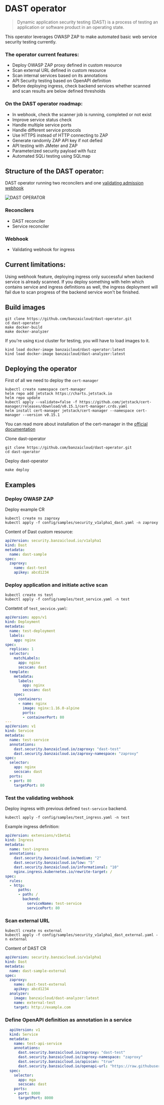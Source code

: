 # DAST operator

> Dynamic application security testing (DAST) is a process of testing an application or software product in an operating state.

This operator leverages OWASP ZAP to make automated basic web service security testing currently.

### The operator current features:
- Deploy OWASP ZAP proxy defined in custom resource
- Scan external URL defined in custom resource
- Scan internal services based on its annotations
- API Security testing based on OpenAPI definition
- Before deploying ingress, check backend services whether scanned and scan results are below defined thresholds

### On the DAST operator roadmap:
- In webhook, check the scanner job is running, completed or not exist
- Improve service status check
- Handle multiple service ports
- Handle different service protocols
- Use HTTPS instead of HTTP connecting to ZAP
- Generate randomly ZAP API key if not defied
- API testing with JMeter and ZAP
- Parameterized security payload with fuzz
- Automated SQLi testing using SQLmap

## Structure of the DAST operator:
DAST operator running two reconcilers and one [validating admission webhook](https://kubernetes.io/docs/reference/access-authn-authz/admission-controllers/#validatingadmissionwebhook)

![DAST OPERATOR](docs/images/dast.png)

### Reconcilers
- DAST reconciler
- Service reconciler

### Webhook
- Validating webhook for ingress

## Current limitations:
Using webhook feature, deploying ingress only successful when backend service is already scanned. If you deploy something with helm which contains service and ingress definitions as well, the ingress deployment will fail due to scan progress of the backend service won't be finished.

## Build images
```shell
git clone https://github.com/banzaicloud/dast-operator.git
cd dast-operator
make docker-build
make docker-analyzer
```

If you're using `Kind` cluster for testing, you will have to load images to it.
```shell
kind load docker-image banzaicloud/dast-operator:latest
kind load docker-image banzaicloud/dast-analyzer:latest
```

## Deploying the operator

First of all we need to deploy the `cert-manager`
```shell
kubectl create namespace cert-manager
helm repo add jetstack https://charts.jetstack.io
helm repo update
kubectl apply --validate=false -f https://github.com/jetstack/cert-manager/releases/download/v0.15.1/cert-manager.crds.yaml
helm install cert-manager jetstack/cert-manager --namespace cert-manager --version v0.15.1
```

You can read more about installation of the cert-manager in the [official documentation](https://cert-manager.io/docs/installation/kubernetes/)

Clone dast-operator
```shell
git clone https://github.com/banzaicloud/dast-operator.git
cd dast-operator
```

Deploy dast-operator
```shell
make deploy
```

## Examples

### Deploy OWASP ZAP
Deploy example CR
```shell
kubectl create ns zaproxy
kubectl apply -f config/samples/security_v1alpha1_dast.yaml -n zaproxy
```

Content of Dast custom resource:
```yaml
apiVersion: security.banzaicloud.io/v1alpha1
kind: Dast
metadata:
  name: dast-sample
spec:
  zaproxy:
    name: dast-test
    apikey: abcd1234
```

### Deploy application and initiate active scan
```shell
kubectl create ns test
kubectl apply -f config/samples/test_service.yaml -n test
```

Contetnt of `test_secvice.yaml`:
```yaml
apiVersion: apps/v1
kind: Deployment
metadata:
  name: test-deployment
  labels:
    app: nginx
spec:
  replicas: 1
  selector:
    matchLabels:
      app: nginx
      secscan: dast
  template:
    metadata:
      labels:
        app: nginx
        secscan: dast
    spec:
      containers:
      - name: nginx
        image: nginx:1.16.0-alpine
        ports:
        - containerPort: 80
---
apiVersion: v1
kind: Service
metadata:
  name: test-service
  annotations:
    dast.security.banzaicloud.io/zaproxy: "dast-test"
    dast.security.banzaicloud.io/zaproxy-namespace: "zaproxy"
spec:
  selector:
    app: nginx
    secscan: dast
  ports:
  - port: 80
    targetPort: 80
```

### Test the validating webhook

Deploy ingress with previous defined `test-service` backend.
```shell
kubectl apply -f config/samples/test_ingress.yaml -n test
```

Example ingress definition:
```yaml
apiVersion: extensions/v1beta1
kind: Ingress
metadata:
  name: test-ingress
  annotations:
    dast.security.banzaicloud.io/medium: "2"
    dast.security.banzaicloud.io/low: "5"
    dast.security.banzaicloud.io/informational: "10"
    nginx.ingress.kubernetes.io/rewrite-target: /
spec:
  rules:
  - http:
      paths:
      - path: /
        backend:
          serviceName: test-service
          servicePort: 80
```


### Scan external URL
```shell
kubectl create ns external
kubectl apply -f config/samples/security_v1alpha1_dast_external.yaml -n external
```

Content of DAST CR
```yaml
apiVersion: security.banzaicloud.io/v1alpha1
kind: Dast
metadata:
  name: dast-sample-external
spec:
  zaproxy:
    name: dast-test-external
    apikey: abcd1234
  analyzer:
    image: banzaicloud/dast-analyzer:latest
    name: external-test
    target: http://example.com
```


### Define OpenAPI definition as annotation in a service
```yaml
  apiVersion: v1
  kind: Service
  metadata:
    name: test-api-service
    annotations:
      dast.security.banzaicloud.io/zaproxy: "dast-test"
      dast.security.banzaicloud.io/zaproxy-namespace: "zaproxy"
      dast.security.banzaicloud.io/apiscan: "true"
      dast.security.banzaicloud.io/openapi-url: "https://raw.githubusercontent.com/sagikazarmark/modern-go-application/master/api/openapi/todo/openapi.yaml"
  spec:
    selector:
      app: mga
      secscan: dast
    ports:
    - port: 8000
      targetPort: 8000
```
